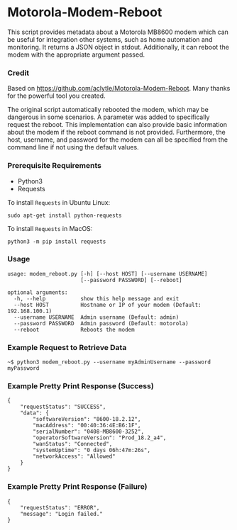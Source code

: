 # Motorola-Modem-Reboot
This script provides metadata about a Motorola MB8600 modem which can be useful for integration other systems, such as home automation and monitoring.  It returns a JSON object in stdout.  Additionally, it can reboot the modem with the appropriate argument passed.

### Credit
Based on https://github.com/aclytle/Motorola-Modem-Reboot.  Many thanks for the powerful tool you created.

The original script automatically rebooted the modem, which may be dangerous in some scenarios.  A parameter was added to specifically request the reboot.  This implementation can also provide basic information about the modem if the reboot command is not provided.  Furthermore, the host, username, and password for the modem can all be specified from the command line if not using the default values.

### Prerequisite Requirements
* Python3
* Requests

To install `Requests` in Ubuntu Linux:
```
sudo apt-get install python-requests
```

To install `Requests` in MacOS:
```
python3 -m pip install requests
```

### Usage
```
usage: modem_reboot.py [-h] [--host HOST] [--username USERNAME]
                       [--password PASSWORD] [--reboot]

optional arguments:
  -h, --help           show this help message and exit
  --host HOST          Hostname or IP of your modem (Default: 192.168.100.1)
  --username USERNAME  Admin username (Default: admin)
  --password PASSWORD  Admin password (Default: motorola)
  --reboot             Reboots the modem
  ```

### Example Request to Retrieve Data
`~$ python3 modem_reboot.py --username myAdminUsername --password myPassword`

### Example Pretty Print Response (Success)
```
{
    "requestStatus": "SUCCESS",
    "data": {
        "softwareVersion": "8600-18.2.12",
        "macAddress": "00:40:36:4E:B6:1F",
        "serialNumber": "0408-MB8600-3252",
        "operatorSoftwareVersion": "Prod_18.2_a4",
        "wanStatus": "Connected",
        "systemUptime": "0 days 06h:47m:26s",
        "networkAccess": "Allowed"
    }
}
```

### Example Pretty Print Response (Failure)
```
{
    "requestStatus": "ERROR",
    "message": "Login failed."
}
```